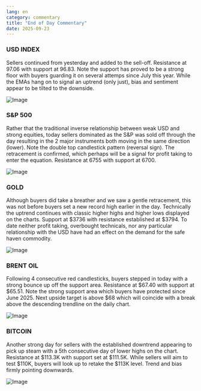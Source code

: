 ```yaml
---
lang: en
category: commentary
title: "End of Day Commentary"
date: 2025-09-23
---
```


### USD INDEX

Sellers continued from yesterday and added to the sell-off. Resistance at 97.06 with support at 96.83. Note the support has proved to be a strong floor with buyers guarding it on several attemps since July this year. While the EMAs hang on to signal an uptrend (only just), bias and sentiment appear to be tilted to the downside.

![Image](https://markleighedu.github.io/img/Sep-2025/23-Sep-2025/usdindex.jpg)

### S&P 500

Rather that the traditional inverse relationship between weak USD and strong equities, today sellers dominated as the S&P was sold off through the day resulting in the 2 major instruments both moving in the same direction (lower).  Note the double top candlestick pattern (reversal sign). The retracement is confirmed, which perhaps will be a signal for profit taking to enter the equation. Resistance at 6755 with support at 6700.

![Image](https://markleighedu.github.io/img/Sep-2025/23-Sep-2025/sp500.jpg)

### GOLD

Although buyers did take a breather and we saw a gentle retracement, this was not before buyers set a new record high earlier in the day. Technically the uptrend continues with classic higher highs and higher lows displayed on the charts. Support at $3736 with resistance established at $3794. To date neither profit taking, overbought technicals, nor any particular relationship with the USD have had an effect on the demand for the safe haven commodity. 

![Image](https://markleighedu.github.io/img/Sep-2025/23-Sep-2025/gold.jpg)

### BRENT OIL

Following 4 consecutive red candlesticks, buyers stepped in today with a strong bounce up off the support area. Resistance at $67.40 with support at $65.51. Note the strong support area which buyers have protected since June 2025. Next upside target is above $68 which will coincide with a break above the descending trendline on the daily chart. 

![Image](https://markleighedu.github.io/img/Sep-2025/23-Sep-2025/brentoil.jpg)

### BITCOIN

Another strong day for sellers with the established downtrend appearing to pick up steam with a 5th consecutive day of lower highs on the chart. Resistance at $113.3K with support set at $111.5K. While sellers will aim to test $110K, buyers will look up to retake the $113K level. Trend and bias firmly pointing downwards.

![Image](https://markleighedu.github.io/img/Sep-2025/23-Sep-2025/bitcoin.jpg)

